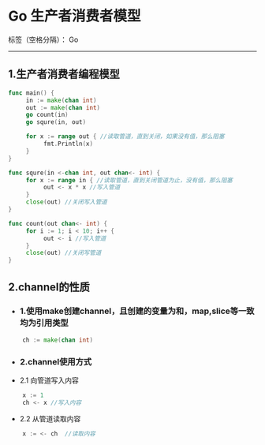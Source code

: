 # Go 生产者消费者模型 

标签（空格分隔）： Go

---

## 1.生产者消费者编程模型

```go
func main() {
     in := make(chan int)
     out := make(chan int)
     go count(in)
     go squre(in, out)

     for x := range out { //读取管道，直到关闭，如果没有值，那么阻塞
          fmt.Println(x)
     }
}

func squre(in <-chan int, out chan<- int) {
     for x := range in { //读取管道，直到关闭管道为止，没有值，那么阻塞
          out <- x * x //写入管道
     }
     close(out) //关闭写入管道
}

func count(out chan<- int) {
     for i := 1; i < 10; i++ {
          out <- i //写入管道
     }
     close(out) //关闭写管道
}

```

## 2.channel的性质

- ### 1.使用make创建channel，且创建的变量为和，map,slice等一致均为引用类型

```go
    ch := make(chan int)
```

- ### 2.channel使用方式

- 2.1 向管道写入内容

```go
    x := 1
    ch <- x //写入内容
```

- 2.2 从管道读取内容

```go
    x := <- ch  //读取内容
```